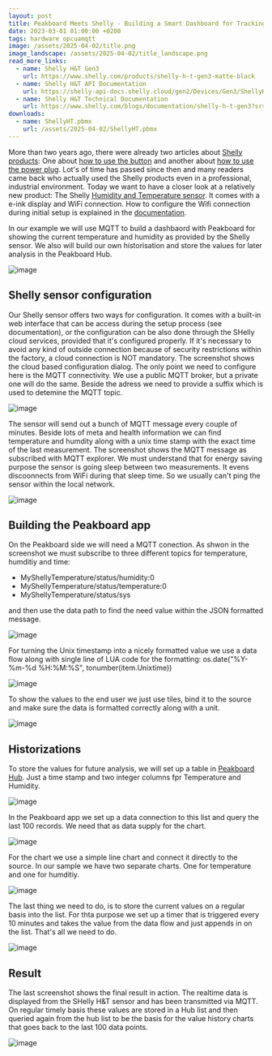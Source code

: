 ```yaml
---
layout: post
title: Peakboard Meets Shelly - Building a Smart Dashboard for Tracking Temperature and Humidity
date: 2023-03-01 01:00:00 +0200
tags: hardware opcuamqtt
image: /assets/2025-04-02/title.png
image_landscape: /assets/2025-04-02/title_landscape.png
read_more_links:
  - name: Shelly H&T Gen3
    url: https://www.shelly.com/products/shelly-h-t-gen3-matte-black
  - name: Shelly H&T API Documentation
    url: https://shelly-api-docs.shelly.cloud/gen2/Devices/Gen3/ShellyHTG3/
  - name: Shelly H&T Technical Documentation
    url: https://www.shelly.com/blogs/documentation/shelly-h-t-gen3?srsltid=AfmBOop_uRRkBuYODH76QXhhOjD3FCpFxvW4KtqyH2xq85LxG6U4f19C
downloads:
  - name: ShellyHT.pbmx
    url: /assets/2025-04-02/ShellyHT.pbmx
---
```

More than two years ago, there were already two articles about [Shelly products](): One about [how to use the button](/Building-an-emergency-button-with-Shelly-Button1-and-MQTT.html) and another about [how to use the power plug](/Fun-with-Shelly-Plug-S-Switching-Power-on-and-off.html). Lot's of time has passed since then and many readers came back who actually used the Shelly products even in a professional, industrial environment. Today we want to have a closer look at a relatively new product: The Shelly [Humidity and Temperature sensor](https://www.shelly.com/products/shelly-h-t-gen3-matte-black). It comes with a e-ink display and WiFi connection. How to configure the Wifi connection during initial setup is explained in the [documentation](https://www.shelly.com/blogs/documentation/shelly-h-t-gen3?srsltid=AfmBOop_uRRkBuYODH76QXhhOjD3FCpFxvW4KtqyH2xq85LxG6U4f19C).

In our example we will use MQTT to build a dashbaord with Peakboard for showing the current temperature and humidity as provided by the Shelly sensor. We also will build our own historisation and store the values for later analysis in the Peakboard Hub.

![image](/assets/2025-04-02/010.png)

## Shelly sensor configuration

Our Shelly sensor offers two ways for configuration. It comes with a built-in web interface that can be access during the setup process (see documentation), or the configuration can be also done through the SHelly cloud services, provided that it's configured properly. If it's necessary to avoid any kind of outside connection because of security restrictions within the factory, a cloud connection is NOT mandatory. The screenshot shows the cloud based configuration dialog. The only point we need to configure here is the MQTT connectivity. We use a public MQTT broker, but a private one will do the same. Beside the adress we need to provide a suffix which is used to detemine the MQTT topic.

![image](/assets/2025-04-02/010.png)

The sensor will send out a bunch of MQTT message every couple of minutes. Beside lots of meta and health information we can find temperature and humdity along with a unix time stamp with the exact time of the last measurement. The screenshot shows the MQTT message as subscribed with MQTT explorer.
We must understand that for energy saving purpose the sensor is going sleep between two measurements. It evens discoonnects from WiFi during that sleep time. So we usually can't ping the sensor within the local network. 

![image](/assets/2025-04-02/030.png)

## Building the Peakboard app

On the Peakboard side we will need a MQTT conection. As shwon in the screenshot we must subscribe to three different topics for temperature, humditiy and time:

- MyShellyTemperature/status/humidity:0
- MyShellyTemperature/status/temperature:0
- MyShellyTemperature/status/sys

and then use the data path to find the need value within the JSON formatted message.

![image](/assets/2025-04-02/040.png)

For turning the Unix timestamp into a nicely formatted value we use a data flow along with single line of LUA code for the formatting: os.date("%Y-%m-%d %H:%M:%S", tonumber(item.Unixtime))

![image](/assets/2025-04-02/050.png)

To show the values to the end user we just use tiles, bind it to the source and make sure the data is formatted correctly along with a unit.

![image](/assets/2025-04-02/060.png)

## Historizations

To store the values for future analysis, we will set up a table in [Peakboard Hub](/Peakboard-Hub-Online-An-introduction-for-complete-beginners.html). Just a time stamp and two integer columns fpr Temperature and Humidity.

![image](/assets/2025-04-02/070.png)

In the Peakboard app we set up a data connection to this list and query the last 100 records. We need that as data supply for the chart.

![image](/assets/2025-04-02/080.png)

For the chart we use a simple line chart and connect it directly to the source. In our sample we have two separate charts. One for temperature and one for humditiy.

![image](/assets/2025-04-02/090.png)

The last thing we need to do, is to store the current values on a regular basis into the list. For thta purpose we set up a timer that is triggered every 10 minutes and takes the value from the data flow and just appends in on the list. That's all we need to do.

![image](/assets/2025-04-02/100.png)

## Result

The last screenshot shows the final result in action. The realtime data is displayed from the SHelly H&T sensor and has been transmitted via MQTT. On regular timely basis these values are stored in a Hub list and then queried again from the hub list to be the basis for the value history charts that goes back to the last 100 data points.

![image](/assets/2025-04-02/result.png)
